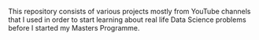 This repository consists of various projects mostly from YouTube channels that I used in order to start learning about real life Data Science problems before I started my Masters Programme. 
